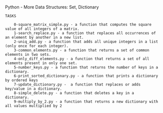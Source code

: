 Python - More Data Structures: Set, Dictionary

	TASKS

		0-square_matrix_simple.py - a function that computes the square value of all integers of a matrix.
		1-search_replace.py - a function that replaces all occurrences of an element by another in a new list.
		2-uniq_add.py - a function that adds all unique integers in a list (only once for each integer).
		3-common_elements.py - a function that returns a set of common elements in two sets.
		4-only_diff_elements.py - a function that returns a set of all elements present in only one set.
		5-number_keys.py - a function that returns the number of keys in a dictionary.
		6-print_sorted_dictionary.py - a function that prints a dictionary by ordered keys
		7-update_dictionary.py -  a function that replaces or adds key/value in a dictionary.
		8-simple_delete.py - a function that deletes a key in a dictionary.
		9-multiply_by_2.py - a function that returns a new dictionary with all values multiplied by 2
